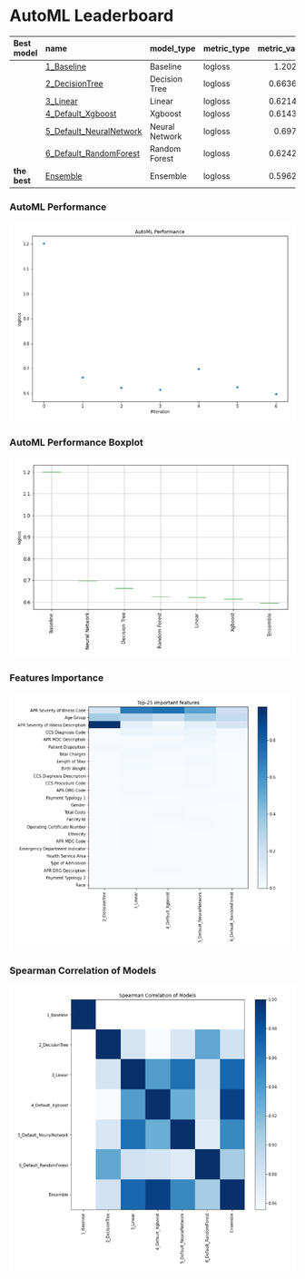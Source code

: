 # AutoML Leaderboard

| Best model   | name                                                         | model_type     | metric_type   |   metric_value |   train_time |
|:-------------|:-------------------------------------------------------------|:---------------|:--------------|---------------:|-------------:|
|              | [1_Baseline](1_Baseline/README.md)                           | Baseline       | logloss       |       1.20244  |         1.44 |
|              | [2_DecisionTree](2_DecisionTree/README.md)                   | Decision Tree  | logloss       |       0.663664 |        21.29 |
|              | [3_Linear](3_Linear/README.md)                               | Linear         | logloss       |       0.621415 |        12.6  |
|              | [4_Default_Xgboost](4_Default_Xgboost/README.md)             | Xgboost        | logloss       |       0.614364 |        24.85 |
|              | [5_Default_NeuralNetwork](5_Default_NeuralNetwork/README.md) | Neural Network | logloss       |       0.69787  |         3.45 |
|              | [6_Default_RandomForest](6_Default_RandomForest/README.md)   | Random Forest  | logloss       |       0.624269 |        28.74 |
| **the best** | [Ensemble](Ensemble/README.md)                               | Ensemble       | logloss       |       0.596263 |         0.3  |

### AutoML Performance
![AutoML Performance](ldb_performance.png)

### AutoML Performance Boxplot
![AutoML Performance Boxplot](ldb_performance_boxplot.png)

### Features Importance
![features importance across models](features_heatmap.png)



### Spearman Correlation of Models
![models spearman correlation](correlation_heatmap.png)

